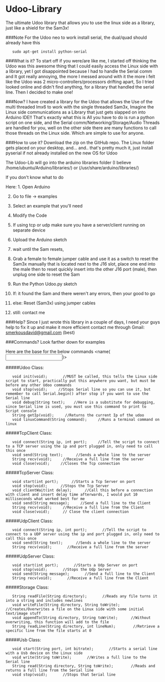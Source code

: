 # Udoo-Library 

The ultimate Udoo library that allows you to use the linux side as a library, just like a shield for the Sam3x!

###Note
For the Udoo neo to work install serial, the dual/quad should already have this

       sudo apt-get install python-serial

###What is it?
To start off if you were/are like me, I started off thinking the Udoo was this awesome thing that I could easily access the Linux side with a library, yet I got disappointed because I had to handle the Serial comm and It got really annoying, the more I messed around with it the more i felt like the Udoo was 2 micro-controllers/processors drifting apart, So I tried looked online and didn't find anything, for a library that handled the serial line. Then I decided to make one! 

###Now?
I have created a library for the Udoo that allows the Use of the multi threaded Imx6 to work with the single threaded Sam3x, Imagine the Linux side communications as a Library that just gets slapped on into Arduino IDE!! That's exactly what this is All you have to do is run a python script on one side, and the Serial comm/Networking/Storage/Audio Threads are handled for you, well on the other side there are many functions to call those threads on the Linux side. Which are simple to use for anyone.

###How to use it?
Download the zip on the GitHub repo. The Linux folder gets placed on your desktop, and... and.. that's pretty much it, just install pyserial if not already installed on the new OS for Udoo

The Udoo-Lib will go into the arduino libraries folder (I believe /home/ubuntu/Arduino/libraries/) or (/usr/share/arduino/libraries/)

If you don't know what to do

Here: 1. Open Arduino 

2. Go to file -> examples 

3. Select an example that you'll need 

4. Modify the Code 

5. If using tcp or udp make sure you have a server/client running on separate device 

6. Upload the Arduino sketch 

7. wait until the Sam resets, 

8. Grab a female to female jumper cable and use it as a switch to reset the Sam3x manually that is located next to the J16 slot, place one end into the male then to reset quickly insert into the other J16 port (male), then unplug one side to reset the Sam 

9. Run the Python Udoo.py sketch 

10. If: it found the Sam and there weren't any errors, then your good to go 

11. else: Reset (Sam3x) using jumper cables

12. still: contact me

###Help?
Since I just wrote this library in a couple of days, I need your guys help to fix it up and make it more efficient contact me through Gmail: smerkousdavid@gmail.com (best)

###Commands?
Look farther down for examples

Here are the base for the below commands <Return> <name(<Input>)>



#####Udoo Class:

       void init(void);       //MUST be called, this tells the Linux side script to start, practically put this anywhere you want, but must be before any other Udoo commands
       void stop(void);     //Stops Serial line so you can use it, but remember to call Serial.begin() after stop if you want to use the Serial line
       void debug(String text);    //Here is a substitute for debugging, since Serial line is used, you must use this command to print to Script console
       String getIp(void);     //Returns the current Ip of the udoo
       void linuxCommand(String command);     //Runs a terminal command on linux

#####TcpClient Class:

       void connect(String ip, int port);     //Tell the script to connect to a TCP server using the ip and port plugged in, only need to call this once
       void send(String text);      //Sends a whole line to the server
       String recv(void);     //Receive a full line from the server
       void close(void);     //Closes the Tcp connection 

#####TcpServer Class:

       void start(int port);      //Starts a Tcp Server on port
       void stop(void);      //Stops the Tcp Server
       void clientWait(int delay);      //Call this before a connection with client and insert delay time afterwards, I would put 10 milliseconds what worked best for me 
       void send(String message);     //Send a full line to the Client
       String recv(void);     //Receive a full line from the Client
       void close(void);      // Close the client connection

#####UdpClient Class:

       void connect(String ip, int port);       //Tell the script to connect to a UDP server using the ip and port plugged in, only need to call this once
       void send(String text);      //Sends a whole line to the server
       String recv(void);       //Receive a full line from the server

#####UdpServer Class:

       void start(int port);       //Starts a Udp Server on port
       void stop(void);       //Stops the Udp Server
       void send(String message);       //Send a full line to the Client
       String recv(void);       //Receive a full line from the Client

#####Storage Class:

       String readFile(String directory);       //Reads any file turns it into a string and includes newlines
       void writeFile(String directory, String toWrite);       //Creates/Overwrites a file on the Linux side with some initial text/image stuff
       void appendTo(String directory, String toWrite);      //Without overwriting, this function will add to the file
       String readLine(String directory, int lineNum);        //Retrieve a specific line from the file starts at 0

#####Usb Class:

       void start(String port, int bitrate);       //Starts a serial line with a Usb device on the Linux side
       void write(String toWrite);       //Writes a full line to the Serial line
       String read(String directory, String toWrite);        //Reads and returns a full line from the Serial line
       void stop(void);       //Stops that Serial line
